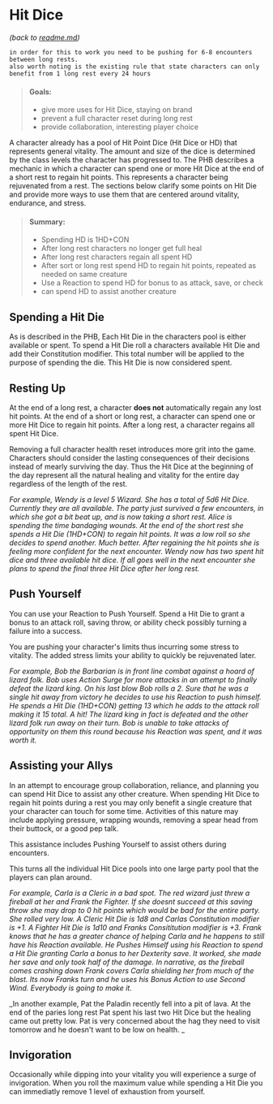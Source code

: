 # Hit Dice
_(back to [readme.md](readme.md))_

    in order for this to work you need to be pushing for 6-8 encounters between long rests.
    also worth noting is the existing rule that state characters can only benefit from 1 long rest every 24 hours

> #### Goals:
> - give more uses for Hit Dice, staying on brand
> - prevent a full character reset during long rest
> - provide collaboration, interesting player choice

A character already has a pool of Hit Point Dice (Hit Dice or HD) that represents general vitality. The amount and size of the dice is determined by the class levels the character has progressed to. The PHB describes a mechanic in which a character can spend one or more Hit Dice at the end of a short rest to regain hit points. This represents a character being rejuvenated from a rest. The sections below clarify some points on Hit Die and provide more ways to use them that are centered around vitality, endurance, and stress.

> #### Summary:
> - Spending HD is 1HD+CON
> - After long rest characters no longer get full heal
> - After long rest characters regain all spent HD
> - After sort or long rest spend HD to regain hit points, repeated as needed on same creature
> - Use a Reaction to spend HD for bonus to as attack, save, or check
> - can spend HD to assist another creature


## Spending a Hit Die

As is described in the PHB, Each Hit Die in the characters pool is either available or spent. To spend a Hit Die roll a characters available Hit Die and add their Constitution modifier. This total number will be applied to the purpose of spending the die. This Hit Die is now considered spent.

## Resting Up

At the end of a long rest, a character **does not** automatically regain any lost hit points. At the end of a short or long rest, a character can spend one or more Hit Dice to regain hit points. After a long rest, a character regains all spent Hit Dice.

Removing a full character health reset introduces more grit into the game. Characters should consider the lasting consequences of their decisions instead of mearly surviving the day. Thus the Hit Dice at the beginning of the day represent all the natural healing and vitality for the entire day regardless of the length of the rest.

_For example, Wendy is a level 5 Wizard. She has a total of 5d6 Hit Dice. Currently they are all available. The party just survived a few encounters, in which she got a bit beat up, and is now taking a short rest. Alice is spending the time bandaging wounds. At the end of the short rest she spends a Hit Die (1HD+CON) to regain hit points. It was a low roll so she decides to spend another. Much better. After regaining the hit points she is feeling more confident for the next encounter. Wendy now has two spent hit dice and three available hit dice. If all goes well in the next encounter she plans to spend the final three Hit Dice after her long rest._

## Push Yourself

You can use your Reaction to Push Yourself. Spend a Hit Die to grant a bonus to an attack roll, saving throw, or ability check possibly turning a failure into a success.

You are pushing your character's limits thus incurring some stress to vitality. The added stress limits your ability to quickly be rejuvenated later.

_For example, Bob the Barbarian is in front line combat against a hoard of lizard folk. Bob uses Action Surge for more attacks in an attempt to finally defeat the lizard king. On his last blow Bob rolls a 2. Sure that he was a single hit away from victory he decides to use his Reaction to push himself. He spends a Hit Die (1HD+CON) getting 13 which he adds to the attack roll making it 15 total. A hit! The lizard king in fact is defeated and the other lizard folk run away on their turn. Bob is unable to take attacks of opportunity on them this round because his Reaction was spent, and it was worth it._

## Assisting your Allys

In an attempt to encourage group collaboration, reliance, and planning you can spend Hit Dice to assist any other creature. When spending Hit Dice to regain hit points during a rest you may only benefit a single creature that your character can touch for some time. Activities of this nature may include applying pressure, wrapping wounds, removing a spear head from their buttock, or a good pep talk.

This assistance includes Pushing Yourself to assist others during encounters. 

This turns all the individual Hit Dice pools into one large party pool that the players can plan around. 

_For example, Carla is a Cleric in a bad spot. The red wizard just threw a fireball at her and Frank the Fighter. If she doesnt succeed at this saving throw she may drop to 0 hit points which would be bad for the entire party. She rolled very low. A Cleric Hit Die is 1d8 and Carlas Constitution modifier is +1. A Fighter Hit Die is 1d10 and Franks Consititution modifier is +3. Frank knows that he has a greater chance of helping Carla and he happens to still have his Reaction available. He Pushes Himself using his Reaction to spend a Hit Die granting Carla a bonus to her Dexterity save. It worked, she made her save and only took half of the damage. In narrative, as the fireball comes crashing down Frank covers Carla shielding her from much of the blast. Its now Franks turn and he uses his Bonus Action to use Second Wind. Everybody is going to make it._

_In another example, Pat the Paladin recently fell into a pit of lava. At the end of the paries long rest Pat spent his last two Hit Dice but the healing came out pretty low. Pat is very concerned about the hag they need to visit tomorrow and he doesn't want to be low on health. _

## Invigoration

Occasionally while dipping into your vitality you will experience a surge of invigoration. When you roll the maximum value while spending a Hit Die you can immediatly remove 1 level of exhaustion from yourself.

